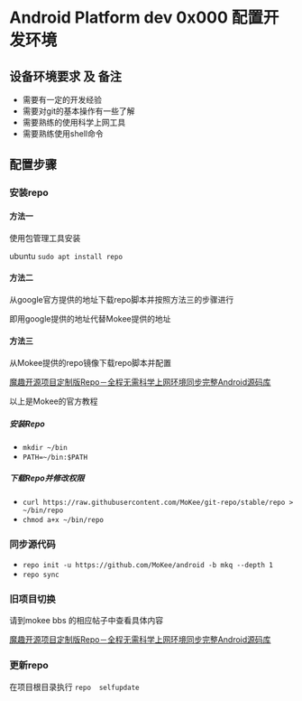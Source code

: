 # Android Platform dev 0x000 配置开发环境

## 设备环境要求 及 备注

* 需要有一定的开发经验
* 需要对git的基本操作有一些了解
* 需要熟练的使用科学上网工具
* 需要熟练使用shell命令

## 配置步骤

### 安装repo

#### 方法一

使用包管理工具安装

ubuntu `sudo apt install repo`

#### 方法二

从google官方提供的地址下载repo脚本并按照方法三的步骤进行

即用google提供的地址代替Mokee提供的地址

#### 方法三

从Mokee提供的repo镜像下载repo脚本并配置

[魔趣开源项目定制版Repo－全程无需科学上网环境同步完整Android源码库](https://bbs.mokeedev.com/t/topic/21)

以上是Mokee的官方教程

##### 安装Repo

* `mkdir ~/bin`
* `PATH=~/bin:$PATH`

##### 下载Repo并修改权限

* `curl https://raw.githubusercontent.com/MoKee/git-repo/stable/repo > ~/bin/repo`
* `chmod a+x ~/bin/repo`

### 同步源代码
* `repo init -u https://github.com/MoKee/android -b mkq --depth 1`
* `repo sync`

### 旧项目切换

请到mokee bbs 的相应帖子中查看具体内容

[魔趣开源项目定制版Repo－全程无需科学上网环境同步完整Android源码库](https://bbs.mokeedev.com/t/topic/21)

### 更新repo

在项目根目录执行 `repo  selfupdate`

